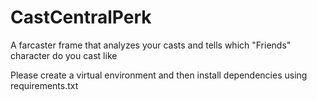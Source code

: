 # CastCentralPerk
A farcaster frame that analyzes your casts and tells which "Friends" character do you cast like

Please create a virtual environment and then install dependencies using requirements.txt